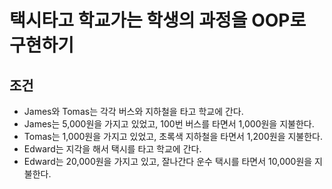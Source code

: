 # 택시타고 학교가는 학생의 과정을 OOP로 구현하기

## 조건
- James와 Tomas는 각각 버스와 지하철을 타고 학교에 간다.
- James는 5,000원을 가지고 있었고, 100번 버스를 타면서 1,000원을 지불한다.
- Tomas는 1,000원을 가지고 있었고, 초록색 지하철을 타면서 1,200원을 지불한다.
- Edward는 지각을 해서 택시를 타고 학교에 간다.
- Edward는 20,000원을 가지고 있고, 잘나간다 운수 택시를 타면서 10,000원을 지불한다.